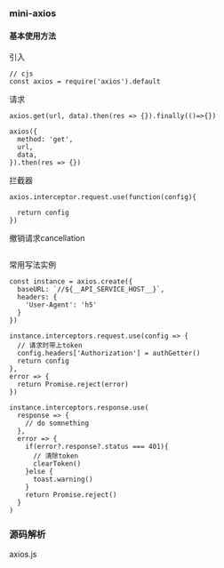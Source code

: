 ### mini-axios

#### 基本使用方法
引入
```
// cjs
const axios = require('axios').default
```


请求
```
axios.get(url, data).then(res => {}).finally(()=>{})

axios({
  method: 'get',
  url,
  data,
}).then(res => {})
```

拦截器
```
axios.interceptor.request.use(function(config){

  return config
})
```

撤销请求cancellation
```

```

常用写法实例
```
const instance = axios.create({
  baseURL: `//${__API_SERVICE_HOST__}`,
  headers: {
    'User-Agent': 'h5'
  }
})

instance.interceptors.request.use(config => {
  // 请求时带上token
  config.headers['Authorization'] = authGetter()
  return config
},
error => {
  return Promise.reject(error)
})

instance.interceptors.response.use(
  response => {
    // do somnething
  },
  error => {
    if(error?.response?.status === 401){
      // 清除token
      clearToken()
    }else {
      toast.warning()
    }
    return Promise.reject()
  }
)

```


### 源码解析

axios.js
```javascript

``` 



